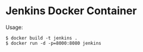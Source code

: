Jenkins Docker Container
=========================

Usage: 
```
$ docker build -t jenkins .
$ docker run -d -p=8000:8080 jenkins
```

